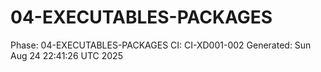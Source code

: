 # 04-EXECUTABLES-PACKAGES
Phase: 04-EXECUTABLES-PACKAGES
CI: CI-XD001-002
Generated: Sun Aug 24 22:41:26 UTC 2025
